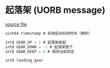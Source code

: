 # 起落架 (UORB message)

[source file](https://github.com/PX4/PX4-Autopilot/blob/main/msg/LandingGear.msg)

```c
uint64 timestamp # 系统启动后的时间（微秒）

int8 GEAR_UP = 1 # 起落架收起
int8 GEAR_DOWN = -1 # 起落架放下
int8 GEAR_KEEP = 0 # 保持当前状态

int8 landing_gear
```